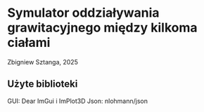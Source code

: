 # Symulator oddziaływania grawitacyjnego między kilkoma ciałami
Zbigniew Sztanga, 2025

## Użyte biblioteki
GUI: Dear ImGui i ImPlot3D
Json: nlohmann/json
